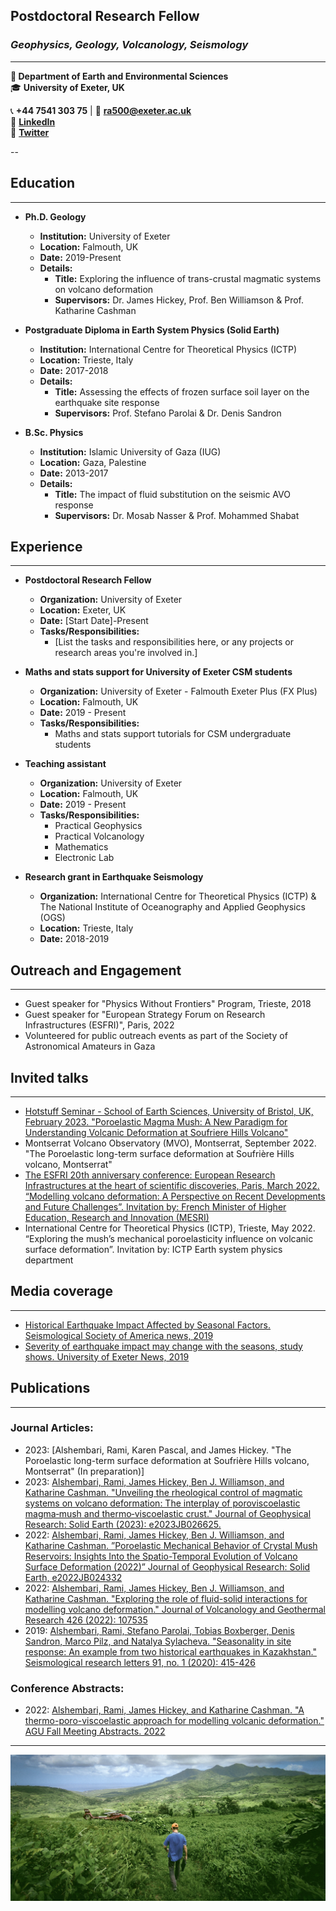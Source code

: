 ## Postdoctoral Research Fellow
### _Geophysics, Geology, Volcanology, Seismology_

---

**📍 Department of Earth and Environmental Sciences**  
🎓 **University of Exeter, UK**  

📞 **+44 7541 303 75** | 📧 [**ra500@exeter.ac.uk**](mailto:ra500@exeter.ac.uk)  
🔗 [**LinkedIn**](https://www.linkedin.com/in/rashemb)  
🔗 [**Twitter**](https://twitter.com/alshembari)


--


## Education

---

- **Ph.D. Geology**
  - **Institution:** University of Exeter
  - **Location:** Falmouth, UK
  - **Date:** 2019-Present
  - **Details:** 
    - **Title:** Exploring the influence of trans-crustal magmatic systems on volcano deformation
    - **Supervisors:** Dr. James Hickey, Prof. Ben Williamson & Prof. Katharine Cashman

- **Postgraduate Diploma in Earth System Physics (Solid Earth)**
  - **Institution:** International Centre for Theoretical Physics (ICTP)
  - **Location:** Trieste, Italy
  - **Date:** 2017-2018
  - **Details:** 
    - **Title:** Assessing the effects of frozen surface soil layer on the earthquake site response
    - **Supervisors:** Prof. Stefano Parolai & Dr. Denis Sandron

- **B.Sc. Physics**
  - **Institution:** Islamic University of Gaza (IUG)
  - **Location:** Gaza, Palestine
  - **Date:** 2013-2017
  - **Details:** 
    - **Title:** The impact of fluid substitution on the seismic AVO response
    - **Supervisors:** Dr. Mosab Nasser & Prof. Mohammed Shabat

## Experience

---

- **Postdoctoral Research Fellow**
  - **Organization:** University of Exeter
  - **Location:** Exeter, UK
  - **Date:** [Start Date]-Present
  - **Tasks/Responsibilities:** 
    - [List the tasks and responsibilities here, or any projects or research areas you're involved in.]

- **Maths and stats support for University of Exeter CSM students**
  - **Organization:** University of Exeter - Falmouth Exeter Plus (FX Plus)
  - **Location:** Falmouth, UK
  - **Date:** 2019 - Present
  - **Tasks/Responsibilities:** 
    - Maths and stats support tutorials for CSM undergraduate students

- **Teaching assistant**
  - **Organization:** University of Exeter
  - **Location:** Falmouth, UK
  - **Date:** 2019 - Present
  - **Tasks/Responsibilities:** 
    - Practical Geophysics
    - Practical Volcanology
    - Mathematics
    - Electronic Lab

- **Research grant in Earthquake Seismology**
  - **Organization:** International Centre for Theoretical Physics (ICTP) & The National Institute of Oceanography and Applied Geophysics (OGS)
  - **Location:** Trieste, Italy
  - **Date:** 2018-2019

## Outreach and Engagement

---

- Guest speaker for "Physics Without Frontiers" Program, Trieste, 2018
- Guest speaker for "European Strategy Forum on Research Infrastructures (ESFRI)", Paris, 2022
- Volunteered for public outreach events as part of the Society of Astronomical Amateurs in Gaza

## Invited talks

---

- [Hotstuff Seminar - School of Earth Sciences, University of Bristol, UK, February 2023. "Poroelastic Magma Mush: A New Paradigm for Understanding Volcanic Deformation at Soufriere Hills Volcano"](http://www.bristol.ac.uk/earthsciences/events/2023/hotstuff-seminar---alshembari-.html)
- Montserrat Volcano Observatory (MVO), Montserrat, September 2022. "The Poroelastic long-term surface deformation at Soufrière Hills volcano, Montserrat"
- [The ESFRI 20th anniversary conference: European Research Infrastructures at the heart of scientific discoveries, Paris, March 2022. “Modelling volcano deformation: A Perspective on Recent Developments and Future Challenges”. Invitation by: French Minister of Higher Education, Research and Innovation (MESRI)](https://www.esfri.eu/rami-alshembari)
- International Centre for Theoretical Physics (ICTP), Trieste, May 2022. “Exploring the mush’s mechanical poroelasticity influence on volcanic surface deformation”. Invitation by: ICTP Earth system physics department 

## Media coverage

---

- [Historical Earthquake Impact Affected by Seasonal Factors. Seismological Society of America news, 2019](https://www.seismosoc.org/news/historical-earthquake-impact-affected-by-seasonal-factors/)
- [Severity of earthquake impact may change with the seasons, study shows. University of Exeter News, 2019](https://www.exeter.ac.uk/global/news/middleeast/articles/severityofearthquakeimpac.html)

## Publications

---

### Journal Articles:

- 2023: [Alshembari, Rami, Karen Pascal, and James Hickey. "The Poroelastic long-term surface deformation at Soufrière Hills volcano, Montserrat" (In preparation)]
- 2023: [Alshembari, Rami, James Hickey, Ben J. Williamson, and Katharine Cashman. "Unveiling the rheological control of magmatic systems on volcano deformation: The interplay of poroviscoelastic magma‐mush and thermo‐viscoelastic crust." Journal of Geophysical Research: Solid Earth (2023): e2023JB026625.](https://agupubs.onlinelibrary.wiley.com/doi/full/10.1029/2023JB026625)
- 2022: [Alshembari, Rami, James Hickey, Ben J. Williamson, and Katharine Cashman. ”Poroelastic Mechanical Behavior of Crystal Mush Reservoirs: Insights Into the Spatio-Temporal Evolution of Volcano Surface Deformation (2022)” Journal of Geophysical Research: Solid Earth, e2022JB024332](https://doi.org/10.1029/2022JB024332)
- 2022: [Alshembari, Rami, James Hickey, Ben J. Williamson, and Katharine Cashman. "Exploring the role of fluid-solid interactions for modelling volcano deformation." Journal of Volcanology and Geothermal Research 426 (2022): 107535](https://doi.org/10.1016/j.jvolgeores.2022.107535)
- 2019: [Alshembari, Rami, Stefano Parolai, Tobias Boxberger, Denis Sandron, Marco Pilz, and Natalya Sylacheva. "Seasonality in site response: An example from two historical earthquakes in Kazakhstan." Seismological research letters 91, no. 1 (2020): 415-426](https://doi.org/10.1785/0220190114)

### Conference Abstracts:

- 2022: [Alshembari, Rami, James Hickey, and Katharine Cashman. "A thermo-poro-viscoelastic approach for modelling volcanic deformation." AGU Fall Meeting Abstracts. 2022](https://www.agu.org/Fall-Meeting/Pages/default.aspx)

---
![Sample Image](assets/image/55.jpg)
